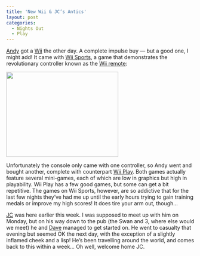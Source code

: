 ```yaml
---
title: 'New Wii & JC’s Antics'
layout: post
categories:
  - Nights Out
  - Play
---
```

[Andy](http://pictures.scholesmafia.co.uk/index.php/?profile=30) got a [Wii](http://wii.com/) the other day. A complete impulse buy — but a good one, I might add! It came with [Wii Sports](http://wii.nintendo.com/software_wiisports.jsp), a game that demonstrates the revolutionary controller known as the [Wii remote](http://wii.nintendo.com/controller.jsp):

[<img class="alignnone size-medium wp-image-265" src="http://cmbuckley.co.uk/files/2007/02/wii_remote-300x228.jpg" alt="" width="300" height="228" srcset="https://cmbuckley.co.uk/files/2007/02/wii_remote-300x228.jpg 300w, https://cmbuckley.co.uk/files/2007/02/wii_remote-393x300.jpg 393w, https://cmbuckley.co.uk/files/2007/02/wii_remote.jpg 550w" sizes="(max-width: 300px) 100vw, 300px" />](http://cmbuckley.co.uk/files/2007/02/wii_remote.jpg)
  
Unfortunately the console only came with one controller, so Andy went and bought another, complete with counterpart [Wii Play](http://wii.nintendo.com/software_wiiplay.jsp). Both games actually feature several mini-games, each of which are low in graphics but high in playability. Wii Play has a few good games, but some can get a bit repetitive. The games on Wii Sports, however, are so addictive that for the last few nights they’ve had me up until the early hours trying to gain training medals or improve my high scores! It does tire your arm out, though…

[JC](http://pictures.scholesmafia.co.uk/index.php/?profile=35) was here earlier this week. I was supposed to meet up with him on Monday, but on his way down to the pub (the Swan and 3, where else would we meet) he and [Dave](http://pictures.scholesmafia.co.uk/index.php/?profile=39) managed to get started on. He went to casualty that evening but seemed OK the next day, with the exception of a slightly inflamed cheek and a lisp! He’s been travelling around the world, and comes back to this within a week… Oh well, welcome home JC.